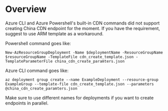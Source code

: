 # Overview
Azure CLI and Azure Powershell's built-in CDN commands did not support creating China CDN endpoint for the moment. 
If you have the requirement, suggest to use ARM template as a workaround.

Powershell command goes like:

`New-AzResourceGroupDeployment -Name $deploymentName -ResourceGroupName $resourceGroupName -TemplateFile cdn_create_template.json -TemplateParameterFile china_cdn_create_paramters.json`

Azure CLI command goes like:

`az deployment group create --name ExampleDeployment --resource-group ExampleGroup --template-file cdn_create_template.json --parameters @china_cdn_create_paramters.json`

Make sure to use different names for deployments if you want to create endpoints in parallel.